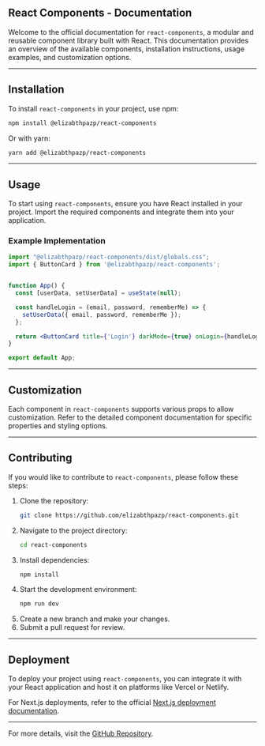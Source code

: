 ## React Components - Documentation

Welcome to the official documentation for `react-components`, a modular and reusable component library built with React. This documentation provides an overview of the available components, installation instructions, usage examples, and customization options.

---

## Installation

To install `react-components` in your project, use npm:

```bash
npm install @elizabthpazp/react-components
```

Or with yarn:

```bash
yarn add @elizabthpazp/react-components
```

---

## Usage

To start using `react-components`, ensure you have React installed in your project. Import the required components and integrate them into your application.

### Example Implementation

```jsx
import "@elizabthpazp/react-components/dist/globals.css";
import { ButtonCard } from '@elizabthpazp/react-components';


function App() {
  const [userData, setUserData] = useState(null);

  const handleLogin = (email, password, rememberMe) => {
    setUserData({ email, password, rememberMe }); 
  };

  return <ButtonCard title={'Login'} darkMode={true} onLogin={handleLogin}></ButtonCard>;
}

export default App;
```

---

## Customization

Each component in `react-components` supports various props to allow customization. Refer to the detailed component documentation for specific properties and styling options.

---

## Contributing

If you would like to contribute to `react-components`, please follow these steps:

1. Clone the repository:
   ```bash
   git clone https://github.com/elizabthpazp/react-components.git
   ```
2. Navigate to the project directory:
   ```bash
   cd react-components
   ```
3. Install dependencies:
   ```bash
   npm install
   ```
4. Start the development environment:
   ```bash
   npm run dev
   ```
5. Create a new branch and make your changes.
6. Submit a pull request for review.

---

## Deployment

To deploy your project using `react-components`, you can integrate it with your React application and host it on platforms like Vercel or Netlify.

For Next.js deployments, refer to the official [Next.js deployment documentation](https://nextjs.org/docs/deployment).

---

For more details, visit the [GitHub Repository](https://github.com/elizabthpazp/react-components).
